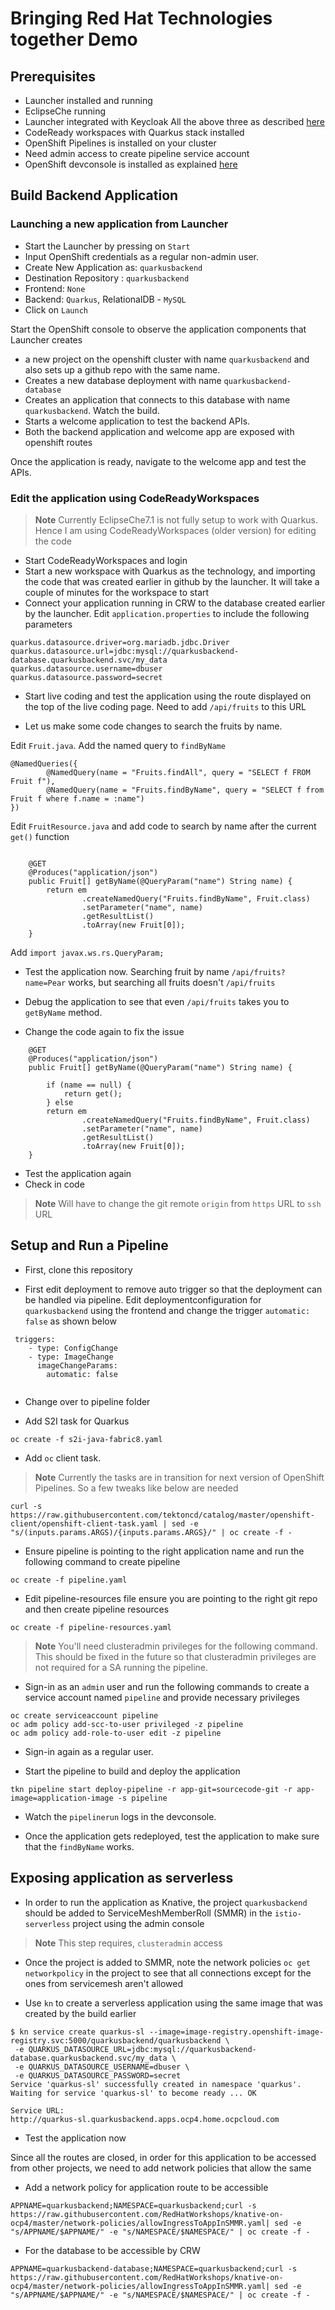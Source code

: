 
# Bringing Red Hat Technologies together Demo

## Prerequisites
* Launcher installed and running
* EclipseChe running
* Launcher integrated with Keycloak
All the above three as described [here](https://github.com/VeerMuchandi/ocp4-extras/tree/master/integrateLauncherWithCRWKeycloak)
* CodeReady workspaces with Quarkus stack installed
* OpenShift Pipelines is installed on your cluster
* Need admin access to create pipeline service account
* OpenShift devconsole is installed as explained [here](https://github.com/VeerMuchandi/ocp4-extras/tree/master/devconsole)




## Build Backend Application

### Launching a new application from Launcher

* Start the Launcher by pressing on `Start`
* Input OpenShift credentials as a regular non-admin user.
* Create New Application as: `quarkusbackend`
* Destination Repository : `quarkusbackend`
* Frontend: `None`
* Backend: `Quarkus`, RelationalDB - `MySQL`
* Click on `Launch`

Start the OpenShift console to observe the application components that Launcher creates 
* a new project on the openshift cluster with name `quarkusbackend` and also sets up a github repo with the same name.
* Creates a new database deployment with name `quarkusbackend-database`
* Creates an application that connects to this database with name `quarkusbackend`. Watch the build.
* Starts a welcome application to test the backend APIs.
* Both the backend application and welcome app are exposed with openshift routes

Once the application is ready, navigate to the welcome app and test the APIs. 

### Edit the application using CodeReadyWorkspaces

> **Note** Currently EclipseChe7.1 is not fully setup to work with Quarkus. Hence I am using CodeReadyWorkspaces (older version) for editing the code

* Start CodeReadyWorkspaces and login
* Start a new workspace with Quarkus as the technology, and importing the code that was created earlier in github by the launcher. It will take a couple of minutes for the workspace to start
* Connect your application running in CRW to the database created earlier by the launcher. Edit `application.properties` to include the following parameters

```
quarkus.datasource.driver=org.mariadb.jdbc.Driver
quarkus.datasource.url=jdbc:mysql://quarkusbackend-database.quarkusbackend.svc/my_data
quarkus.datasource.username=dbuser
quarkus.datasource.password=secret
```

* Start live coding and test the application using the route displayed on the top of the live coding page. Need to add `/api/fruits` to this URL

* Let us make some code changes to search the fruits by name.

Edit `Fruit.java`. Add the named query to `findByName`

```
@NamedQueries({
        @NamedQuery(name = "Fruits.findAll", query = "SELECT f FROM Fruit f"),
        @NamedQuery(name = "Fruits.findByName", query = "SELECT f from Fruit f where f.name = :name")
})
```

Edit `FruitResource.java` and add code to search by name after the current `get()` function
```

    @GET
    @Produces("application/json")
    public Fruit[] getByName(@QueryParam("name") String name) {
        return em
                .createNamedQuery("Fruits.findByName", Fruit.class)
                .setParameter("name", name)
                .getResultList()
                .toArray(new Fruit[0]);
    }
```
Add `import javax.ws.rs.QueryParam;`

* Test the application now. Searching fruit by name `/api/fruits?name=Pear` works, but searching all fruits doesn't `/api/fruits`

* Debug the application to see that even `/api/fruits` takes you to `getByName` method. 

* Change the code again to fix the issue
```
    @GET
    @Produces("application/json")
    public Fruit[] getByName(@QueryParam("name") String name) {
        
        if (name == null) {
            return get();
        } else
        return em
                .createNamedQuery("Fruits.findByName", Fruit.class)
                .setParameter("name", name)
                .getResultList()
                .toArray(new Fruit[0]);
    }
```
* Test the application again
* Check in code
> **Note**  Will have to change the git remote `origin` from `https` URL to `ssh` URL


## Setup and Run a Pipeline

* First, clone this repository

* First edit deployment to remove auto trigger so that the deployment can be handled via pipeline. Edit deploymentconfiguration for `quarkusbackend` using the frontend and change the trigger `automatic: false` as shown below

```
 triggers:
    - type: ConfigChange
    - type: ImageChange
      imageChangeParams:
        automatic: false
        
```

* Change over to pipeline folder

* Add S2I task for Quarkus
```
oc create -f s2i-java-fabric8.yaml 
```

* Add  `oc` client task. 
> **Note** Currently the tasks are in transition for next version of OpenShift Pipelines. So a few tweaks like below are needed

```
curl -s https://raw.githubusercontent.com/tektoncd/catalog/master/openshift-client/openshift-client-task.yaml | sed -e "s/(inputs.params.ARGS)/{inputs.params.ARGS}/" | oc create -f -
```

* Ensure pipeline is pointing to the right application name and run the following command to create pipeline
```
oc create -f pipeline.yaml
```

* Edit pipeline-resources file ensure you are pointing to the right git repo and then create pipeline resources

```
oc create -f pipeline-resources.yaml 
```

> **Note** You'll need clusteradmin privileges for the following command. This should be fixed in the future so that clusteradmin privileges are not required for a SA running the pipeline.

* Sign-in as an `admin` user and run the following commands to create a service account named `pipeline` and provide necessary privileges

```
oc create serviceaccount pipeline
oc adm policy add-scc-to-user privileged -z pipeline
oc adm policy add-role-to-user edit -z pipeline
```
* Sign-in again as a regular user.

* Start the pipeline to build and deploy the application
```
tkn pipeline start deploy-pipeline -r app-git=sourcecode-git -r app-image=application-image -s pipeline 
```

*  Watch the `pipelinerun` logs in the devconsole. 

* Once the application gets redeployed, test the application to make sure that the `findByName` works.

## Exposing application as serverless

* In order to run the application as Knative, the project `quarkusbackend` should be added to  ServiceMeshMemberRoll (SMMR) in the `istio-serverless` project using the admin console
> **Note** This step requires, `clusteradmin` access

* Once the project is added to SMMR, note the network policies `oc get networkpolicy` in the project to see that all connections except for the ones from servicemesh aren't allowed

* Use `kn` to create a serverless application using the same image that was created by the build earlier

```
$ kn service create quarkus-sl --image=image-registry.openshift-image-registry.svc:5000/quarkusbackend/quarkusbackend \
 -e QUARKUS_DATASOURCE_URL=jdbc:mysql://quarkusbackend-database.quarkusbackend.svc/my_data \
 -e QUARKUS_DATASOURCE_USERNAME=dbuser \
 -e QUARKUS_DATASOURCE_PASSWORD=secret 
Service 'quarkus-sl' successfully created in namespace 'quarkus'.
Waiting for service 'quarkus-sl' to become ready ... OK

Service URL:
http://quarkus-sl.quarkusbackend.apps.ocp4.home.ocpcloud.com
```

* Test the application now

Since all the routes are closed, in order for this application to be accessed from other projects, we need to add network policies that allow the same

* Add a network policy for application route to be accessible

```
APPNAME=quarkusbackend;NAMESPACE=quarkusbackend;curl -s https://raw.githubusercontent.com/RedHatWorkshops/knative-on-ocp4/master/network-policies/allowIngressToAppInSMMR.yaml| sed -e "s/APPNAME/$APPNAME/" -e "s/NAMESPACE/$NAMESPACE/" | oc create -f -
```

* For the database to be accessible by CRW

```
APPNAME=quarkusbackend-database;NAMESPACE=quarkusbackend;curl -s https://raw.githubusercontent.com/RedHatWorkshops/knative-on-ocp4/master/network-policies/allowIngressToAppInSMMR.yaml| sed -e "s/APPNAME/$APPNAME/" -e "s/NAMESPACE/$NAMESPACE/" | oc create -f -
```

